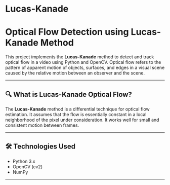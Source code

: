 # Lucas-Kanade

# Optical Flow Detection using Lucas-Kanade Method

This project implements the **Lucas-Kanade** method to detect and track optical flow in a video using Python and OpenCV. Optical flow refers to the pattern of apparent motion of objects, surfaces, and edges in a visual scene caused by the relative motion between an observer and the scene.

---

## 🔍 What is Lucas-Kanade Optical Flow?

The **Lucas-Kanade** method is a differential technique for optical flow estimation. It assumes that the flow is essentially constant in a local neighborhood of the pixel under consideration. It works well for small and consistent motion between frames.

---
## 🛠️ Technologies Used

- Python 3.x
- OpenCV (cv2)
- NumPy

---
